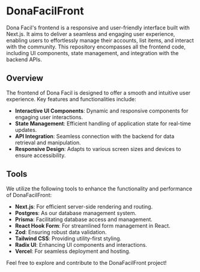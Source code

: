 # DonaFacilFront

Dona Facil's frontend is a responsive and user-friendly interface built with Next.js. It aims to deliver a seamless and engaging user experience, enabling users to effortlessly manage their accounts, list items, and interact with the community. This repository encompasses all the frontend code, including UI components, state management, and integration with the backend APIs.

## Overview

The frontend of Dona Facil is designed to offer a smooth and intuitive user experience. Key features and functionalities include:

- **Interactive UI Components**: Dynamic and responsive components for engaging user interactions.
- **State Management**: Efficient handling of application state for real-time updates.
- **API Integration**: Seamless connection with the backend for data retrieval and manipulation.
- **Responsive Design**: Adapts to various screen sizes and devices to ensure accessibility.

## Tools

We utilize the following tools to enhance the functionality and performance of DonaFacilFront:

- **Next.js**: For efficient server-side rendering and routing.
- **Postgres**: As our database management system.
- **Prisma**: Facilitating database access and management.
- **React Hook Form**: For streamlined form management in React.
- **Zod**: Ensuring robust data validation.
- **Tailwind CSS**: Providing utility-first styling.
- **Radix UI**: Enhancing UI components and interactions.
- **Vercel**: For seamless deployment and hosting.

Feel free to explore and contribute to the DonaFacilFront project!
